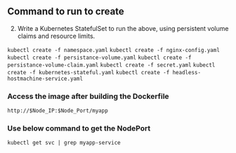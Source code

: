 ## Command to run to create 
2.  Write a Kubernetes StatefulSet to run the above, using persistent volume claims and
resource limits.

`kubectl create -f namespace.yaml`
`kubectl create -f nginx-config.yaml`
`kubectl create -f persistance-volume.yaml`
`kubectl create -f persistance-volume-claim.yaml`
`kubectl create -f secret.yaml`
`kubectl create -f kubernetes-stateful.yaml`
`kubectl create -f headless-hostmachine-service.yaml`


### Access the image after building the Dockerfile

`http://$Node_IP:$Node_Port/myapp`


### Use below command to get the NodePort
`kubectl get svc | grep myapp-service`